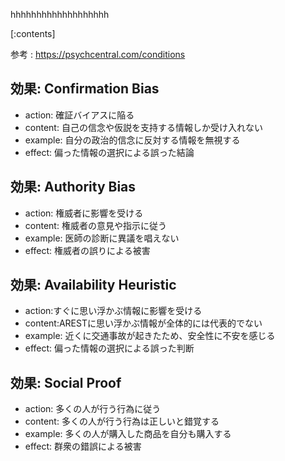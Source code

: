 

hhhhhhhhhhhhhhhhhhh
    
[:contents]

参考 : https://psychcentral.com/conditions

## 効果: Confirmation Bias
- action: 確証バイアスに陥る
- content: 自己の信念や仮説を支持する情報しか受け入れない
- example: 自分の政治的信念に反対する情報を無視する
- effect: 偏った情報の選択による誤った結論

## 効果: Authority Bias
- action: 権威者に影響を受ける
- content: 権威者の意見や指示に従う
- example: 医師の診断に異議を唱えない
- effect: 権威者の誤りによる被害

## 効果: Availability Heuristic
- action:すぐに思い浮かぶ情報に影響を受ける
- content:ARESTに思い浮かぶ情報が全体的には代表的でない
- example: 近くに交通事故が起きたため、安全性に不安を感じる
- effect: 偏った情報の選択による誤った判断

## 効果: Social Proof
- action: 多くの人が行う行為に従う
- content: 多くの人が行う行為は正しいと錯覚する
- example: 多くの人が購入した商品を自分も購入する
- effect: 群衆の錯誤による被害

    